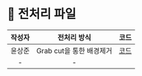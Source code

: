 # 📌 전처리 파일
|  작성자   | 전처리 방식 | 코드 |
| :------: | :--------: | :--- | 
|  윤상준   |  Grab cut을 통한 배경제거 | [코드](https://github.com/boostcampaitech4cv3/level1_imageclassification_cv-level1-cv-20/blob/main/Preprocessing/GrabCut_Background_Preprocessing.ipynb)     |      
|  -       |   -        |      |     
